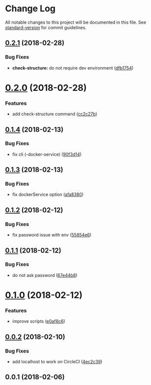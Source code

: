 # Change Log

All notable changes to this project will be documented in this file. See [standard-version](https://github.com/conventional-changelog/standard-version) for commit guidelines.

<a name="0.2.1"></a>
## [0.2.1](https://github.com/smooth-code/knex-scripts/compare/v0.2.0...v0.2.1) (2018-02-28)


### Bug Fixes

* **check-structure:** do not require dev environment ([dfb1754](https://github.com/smooth-code/knex-scripts/commit/dfb1754))



<a name="0.2.0"></a>
# [0.2.0](https://github.com/smooth-code/knex-scripts/compare/v0.1.4...v0.2.0) (2018-02-28)


### Features

* add check-structure command ([cc2c27b](https://github.com/smooth-code/knex-scripts/commit/cc2c27b))



<a name="0.1.4"></a>
## [0.1.4](https://github.com/smooth-code/knex-scripts/compare/v0.1.3...v0.1.4) (2018-02-13)


### Bug Fixes

* fix cli (-docker-service) ([90f3d14](https://github.com/smooth-code/knex-scripts/commit/90f3d14))



<a name="0.1.3"></a>
## [0.1.3](https://github.com/smooth-code/knex-scripts/compare/v0.1.2...v0.1.3) (2018-02-13)


### Bug Fixes

* fix dockerService option ([afa8380](https://github.com/smooth-code/knex-scripts/commit/afa8380))



<a name="0.1.2"></a>
## [0.1.2](https://github.com/smooth-code/knex-scripts/compare/v0.1.1...v0.1.2) (2018-02-12)


### Bug Fixes

* fix password issue with env ([55854e6](https://github.com/smooth-code/knex-scripts/commit/55854e6))



<a name="0.1.1"></a>
## [0.1.1](https://github.com/smooth-code/knex-scripts/compare/v0.1.0...v0.1.1) (2018-02-12)


### Bug Fixes

* do not ask password ([67e44b8](https://github.com/smooth-code/knex-scripts/commit/67e44b8))



<a name="0.1.0"></a>
# [0.1.0](https://github.com/smooth-code/knex-scripts/compare/v0.0.2...v0.1.0) (2018-02-12)


### Features

* improve scripts ([e0af8c6](https://github.com/smooth-code/knex-scripts/commit/e0af8c6))



<a name="0.0.2"></a>
## [0.0.2](https://github.com/smooth-code/knex-scripts/compare/v0.0.1...v0.0.2) (2018-02-10)


### Bug Fixes

* add localhost to work on CircleCI ([4ec2c39](https://github.com/smooth-code/knex-scripts/commit/4ec2c39))



<a name="0.0.1"></a>
## 0.0.1 (2018-02-06)
